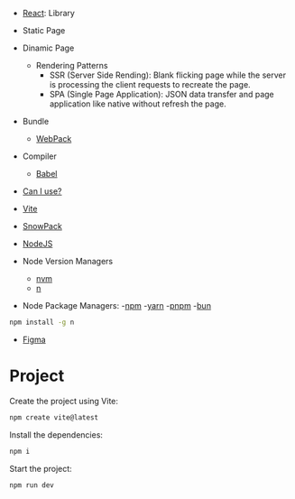 

- [React](https://react.dev/): Library

- Static Page
- Dinamic Page
  - Rendering Patterns
    - SSR (Server Side Rending): Blank flicking page while the server is processing the client requests to recreate the page.
    - SPA (Single Page Application): JSON data transfer and page application like native without refresh the page.

- Bundle
  - [WebPack](https://webpack.js.org/)

- Compiler
  - [Babel](https://babeljs.io/)

- [Can I use?](https://caniuse.com/)

- [Vite](https://vitejs.dev/)

- [SnowPack](https://www.snowpack.dev/)

- [NodeJS](https://nodejs.org/)

- Node Version Managers
  - [nvm]()
  - [n](https://github.com/tj/n)

- Node Package Managers:
  -[npm](https://www.npmjs.com/)
  -[yarn](https://yarnpkg.com/)
  -[pnpm]()
  -[bun]()

```sh
npm install -g n
```

- [Figma](https://www.figma.com/design/wHKaat7bsKFd2cBYcptapR/Ignite-Feed?node-id=0-1&t=7xhRvvkVYsoZ55RG-0)


# Project

Create the project using Vite:
```sh
npm create vite@latest
```

Install the dependencies:
```sh
npm i
```

Start the project:
```sh
npm run dev
```
